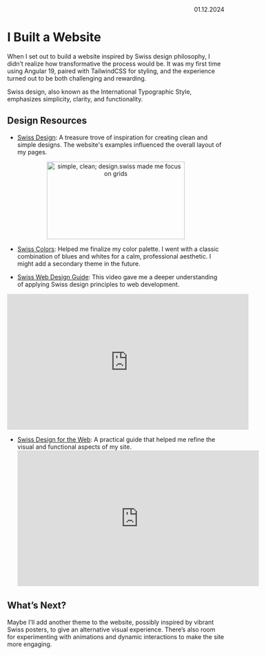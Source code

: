 <div style="text-align: right">
01.12.2024
</div>

# I Built a Website

When I set out to build a website inspired by Swiss design philosophy, I didn’t realize how transformative the process would be. It was my first time using Angular 19, paired with TailwindCSS for styling, and the experience turned out to be both challenging and rewarding.

Swiss design, also known as the $\text{International Typographic Style}$, emphasizes simplicity, clarity, and functionality.

## Design Resources

- [Swiss Design](https://www.design.swiss/): A treasure trove of inspiration for creating clean and simple designs. The website's examples influenced the overall layout of my pages.

<div style="text-align: center">
  <img alt="simple, clean; design.swiss made me focus on grids" height="180" src="/src/content/images/design-swiss.png" title="Homepage of design.swiss" width="320"/>
</div>

- [Swiss Colors](https://fabianburghardt.de/swisscolors/): Helped me finalize my color palette. I went with a classic combination of blues and whites for a calm, professional aesthetic. I might add a secondary theme in the future.

- [Swiss Web Design Guide](https://youtu.be/qdHipyZgOTY?si=pQ7t1XAlPeYUK03I): This video gave me a deeper understanding of applying Swiss design principles to web development.

<iframe width="560" height="315" src="https://www.youtube.com/embed/qdHipyZgOTY?si=0nrzt4BnqhfRQP8S" title="YouTube video player" frameborder="0" allow="accelerometer; autoplay; clipboard-write; encrypted-media; gyroscope; picture-in-picture; web-share" referrerpolicy="strict-origin-when-cross-origin" allowfullscreen></iframe>  

- [Swiss Design for the Web](https://www.youtube.com/watch?v=06WMy5jsjIg&t=231s&pp=ygUUc3dpc3MgZGVzaWduIHdlYnNpdGU%3D): A practical guide that helped me refine the visual and functional aspects of my site.
  <iframe width="560" height="315" src="https://www.youtube.com/embed/06WMy5jsjIg?si=IF2vWxa8Z211Kfd-" title="YouTube video player" frameborder="0" allow="accelerometer; autoplay; clipboard-write; encrypted-media; gyroscope; picture-in-picture; web-share" referrerpolicy="strict-origin-when-cross-origin" allowfullscreen></iframe>

## What’s Next?

Maybe I'll add another theme to the website, possibly inspired by vibrant Swiss posters, to give an alternative visual experience. There’s also room for experimenting with animations and dynamic interactions to make the site more engaging.

